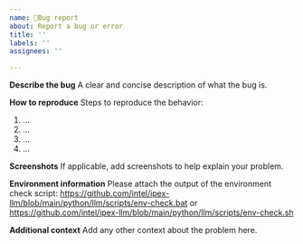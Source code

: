 ```yaml
---
name: 🐛Bug report
about: Report a bug or error
title: ''
labels: ''
assignees: ''

---
```


**Describe the bug**
A clear and concise description of what the bug is.

**How to reproduce**
Steps to reproduce the behavior:
1. ...
2. ...
3. ...
4. ...

**Screenshots**
If applicable, add screenshots to help explain your problem.

**Environment information**
Please attach the output of the environment check script: https://github.com/intel/ipex-llm/blob/main/python/llm/scripts/env-check.bat or https://github.com/intel/ipex-llm/blob/main/python/llm/scripts/env-check.sh

**Additional context**
Add any other context about the problem here.
